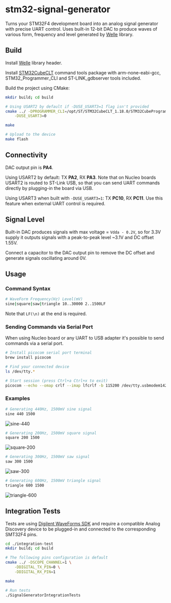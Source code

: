 # stm32-signal-generator

Turns your STM32F4 development board into an analog signal generator with precise UART control. Uses built-in 12-bit DAC to produce waves of various form, frequency and level generated by [Welle](https://github.com/frolovilya/Welle) library.



## Build

Install [Welle](https://github.com/frolovilya/Welle) library header.

Install [STM32CubeCLT](https://www.st.com/en/development-tools/stm32cubeclt.html?rt=um&id=UM3088) command tools package with arm-none-eabi-gcc, STM32_Programmer_CLI and ST-LINK_gdbserver tools included.

Build the project using CMake:

```sh
mkdir build; cd build

# Using USART2 by default if -DUSE_USART3=1 flag isn't provided
cmake ../ -DPROGRAMMER_CLI=/opt/ST/STM32CubeCLT_1.18.0/STM32CubeProgrammer/bin/STM32_Programmer_CLI \
    -DUSE_USART3=0

make

# Upload to the device
make flash
```

## Connectivity

DAC output pin is **PA4**.

Using USART2 by default: 
TX **PA2**, RX **PA3**. Note that on Nucleo boards USART2 is routed to ST-Link USB, so that you can send UART commands directly by plugging-in the board via USB.

Using USART3 when built with `-DUSE_USART3=1`:
TX **PC10**, RX **PC11**. Use this feature when external UART control is required.

## Signal Level

Built-in DAC produces signals with max voltage = `Vdda - 0.2V`, so for 3.3V supply it outputs signals with a peak-to-peak level ~3.1V and DC offset 1.55V.

Connect a capacitor to the DAC output pin to remove the DC offset and generate signals oscillating around 0V.

## Usage

### Command Syntax
```sh
# WaveForm Frequency(Hz) Level(mV)
sine|square|saw|triangle 10..30000 2..1500LF
```
Note that `LF(\n)` at the end is required.

### Sending Commands via Serial Port

When using Nucleo board or any UART to USB adapter it's possible to send commands via a serial port.

```sh
# Install picocom serial port terminal
brew install picocom

# Find your connected device
ls /dev/tty.*

# Start session (press Ctrl+a Ctrl+x to exit)
picocom --echo --omap crlf --imap lfcrlf -b 115200 /dev/tty.usbmodem14203
```

### Examples
```sh
# Generating 440Hz, 1500mV sine signal
sine 440 1500
```
![sine-440](https://github.com/frolovilya/stm32-wave-generator/assets/271293/2d8baa18-3032-44dd-9d15-85e10a6b2b6a)

```sh
# Generating 200Hz, 1500mV square signal
square 200 1500
```
![square-200](https://github.com/frolovilya/stm32-wave-generator/assets/271293/21c3fa6d-4aa2-480e-95d7-ad2351046e58)

```sh
# Generating 300Hz, 1500mV saw signal
saw 300 1500
```
![saw-300](https://github.com/frolovilya/stm32-wave-generator/assets/271293/c1e2de59-1d40-44a9-82bd-15b46a5f6384)

```sh
# Generating 600Hz, 1500mV triangle signal
triangle 600 1500
```
![triangle-600](https://github.com/frolovilya/stm32-wave-generator/assets/271293/79b30d67-fb2d-41dc-8336-3c95391298d8)

## Integration Tests

Tests are using [Digilent WaveForms SDK](https://digilent.com/reference/software/waveforms/waveforms-sdk/start) and require a compatible Analog Discovery device to be plugged-in and connected to the corresponding SMT32F4 pins.

```sh
cd ./integration-test
mkdir build; cd build

# The following pins configuration is default
cmake ../ -DSCOPE_CHANNEL=1 \
    -DDIGITAL_TX_PIN=0 \
    -DDIGITAL_RX_PIN=1

make

# Run tests
./SignalGeneratorIntegrationTests
```
